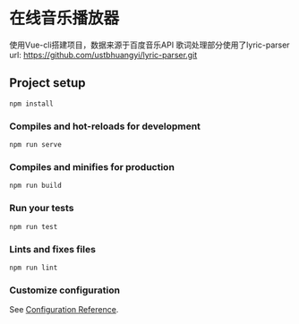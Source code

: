# 在线音乐播放器
使用Vue-cli搭建项目，数据来源于百度音乐API
歌词处理部分使用了lyric-parser url: https://github.com/ustbhuangyi/lyric-parser.git

## Project setup
```
npm install
```

### Compiles and hot-reloads for development
```
npm run serve
```

### Compiles and minifies for production
```
npm run build
```

### Run your tests
```
npm run test
```

### Lints and fixes files
```
npm run lint
```

### Customize configuration
See [Configuration Reference](https://cli.vuejs.org/config/).
